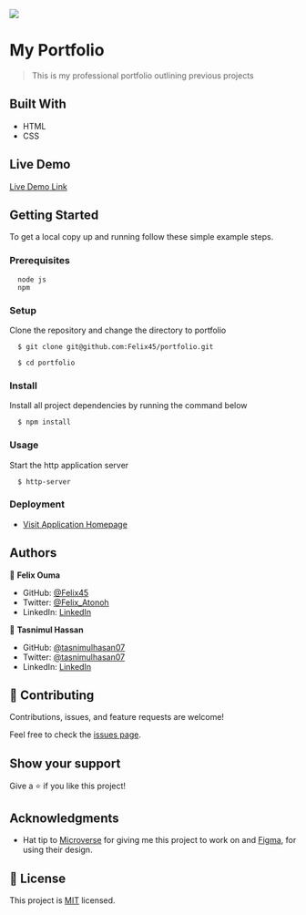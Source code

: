 ![](https://img.shields.io/badge/Microverse-blueviolet)

# My Portfolio

> This is my professional portfolio outlining previous projects


## Built With

- HTML
- CSS


## Live Demo

[Live Demo Link](https://felix45.github.io/portfolio/)


## Getting Started

To get a local copy up and running follow these simple example steps.

### Prerequisites
```
  node js
  npm

```
### Setup
Clone the repository and change the directory to portfolio

``` 
  $ git clone git@github.com:Felix45/portfolio.git

  $ cd portfolio

```

### Install
Install all project dependencies by running the command below
 
``` 
  $ npm install
```
### Usage
Start the http application server
``` 
  $ http-server
```

### Deployment
- [Visit Application Homepage](http://localhost:8080)



## Authors

👤 **Felix Ouma**

- GitHub: [@Felix45](https://github.com/Felix45)
- Twitter: [@Felix_Atonoh](https://twitter.com/Felix_Atonoh)
- LinkedIn: [LinkedIn](https://www.linkedin.com/in/felix-ouma-639766b0/)

👤 **Tasnimul Hassan**

- GitHub: [@tasnimulhasan07](https://github.com/tasnimulhasan07)
- Twitter: [@tasnimulhasan07](https://twitter.com/tasnimulhasan07)
- LinkedIn: [LinkedIn](https://www.linkedin.com/in/tasnimulhasan07)


## 🤝 Contributing

Contributions, issues, and feature requests are welcome!

Feel free to check the [issues page](https://github.com/Felix45/portfolio/issues).

## Show your support

Give a ⭐️ if you like this project!

## Acknowledgments

- Hat tip to [Microverse](https://bit.ly/MicroverseTN) for giving me this project to work on and [Figma](https://www.figma.com/file/l7SqJ3ZfkAKih9sFxvWSR4/Microverse-Student-Project-1), for using their design.

## 📝 License

This project is [MIT](https://github.com/git/git-scm.com/blob/main/MIT-LICENSE.txt) licensed.